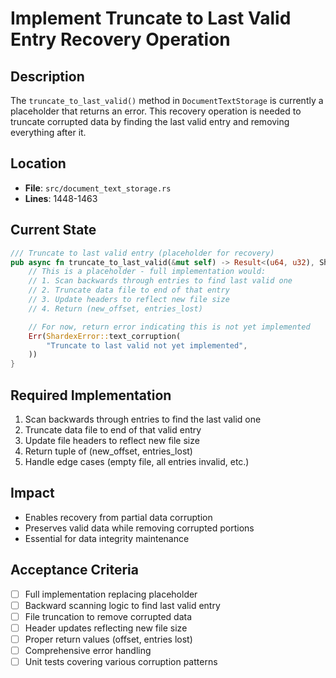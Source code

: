 # Implement Truncate to Last Valid Entry Recovery Operation

## Description  
The `truncate_to_last_valid()` method in `DocumentTextStorage` is currently a placeholder that returns an error. This recovery operation is needed to truncate corrupted data by finding the last valid entry and removing everything after it.

## Location
- **File**: `src/document_text_storage.rs`
- **Lines**: 1448-1463

## Current State
```rust
/// Truncate to last valid entry (placeholder for recovery)
pub async fn truncate_to_last_valid(&mut self) -> Result<(u64, u32), ShardexError> {
    // This is a placeholder - full implementation would:
    // 1. Scan backwards through entries to find last valid one
    // 2. Truncate data file to end of that entry
    // 3. Update headers to reflect new file size
    // 4. Return (new_offset, entries_lost)

    // For now, return error indicating this is not yet implemented
    Err(ShardexError::text_corruption(
        "Truncate to last valid not yet implemented",
    ))
}
```

## Required Implementation
1. Scan backwards through entries to find the last valid one
2. Truncate data file to end of that valid entry
3. Update file headers to reflect new file size
4. Return tuple of (new_offset, entries_lost)
5. Handle edge cases (empty file, all entries invalid, etc.)

## Impact
- Enables recovery from partial data corruption
- Preserves valid data while removing corrupted portions
- Essential for data integrity maintenance

## Acceptance Criteria
- [ ] Full implementation replacing placeholder
- [ ] Backward scanning logic to find last valid entry
- [ ] File truncation to remove corrupted data
- [ ] Header updates reflecting new file size
- [ ] Proper return values (offset, entries lost)
- [ ] Comprehensive error handling
- [ ] Unit tests covering various corruption patterns
